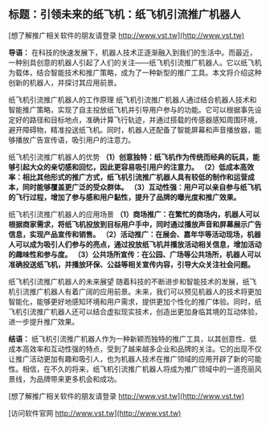 ## **标题：引领未来的纸飞机：纸飞机引流推广机器人**

[想了解推广相关软件的朋友请登录 http://www.vst.tw](http://www.vst.tw)

**导语：**
在科技的快速发展下，机器人技术正逐渐融入到我们的生活中。而最近，一种别具创意的机器人引起了人们的关注——纸飞机引流推广机器人。它以纸飞机为载体，结合智能技术和推广策略，成为了一种新型的推广工具。本文将介绍这种创新的机器人，并探讨其应用前景。

纸飞机引流推广机器人的工作原理
纸飞机引流推广机器人通过结合机器人技术和智能推广策略，实现了自主投放纸飞机并引导用户参与的功能。它可以根据事先设定好的路径和目标地点，准确计算飞行轨迹，并通过搭载的传感器感知周围环境，避开障碍物，精准投送纸飞机。同时，机器人还配备了智能屏幕和声音播放器，能够播放广告宣传语，吸引用户的注意力。

纸飞机引流推广机器人的优势
**（1）创意独特：纸飞机作为传统而经典的玩具，能够引起大众的亲切感和回忆，因此更容易吸引用户的注意力。**
**（2）低成本高效率：相比其他形式的推广方式，纸飞机引流推广机器人具有较低的制作和运营成本，同时能够覆盖更广泛的受众群体。**
**（3）互动性强：用户可以亲自参与纸飞机的飞行过程，增加了参与感和用户黏性，提升了品牌的曝光度和推广效果。**

纸飞机引流推广机器人的应用场景
**（1）商场推广：在繁忙的商场内，机器人可以根据商家需求，将纸飞机投放到目标用户手中，同时通过播放声音和屏幕展示广告信息，实现产品宣传和销售。**
**（2）活动推广：在展会、嘉年华等活动现场，机器人可以成为吸引人们参与的亮点，通过投放纸飞机并播放活动相关信息，增加活动的趣味性和参与度。**
**（3）公共场所宣传：在公园、广场等公共场所，机器人可以准确投送纸飞机，并播放环保、公益等相关宣传内容，引导大众关注社会问题。**

纸飞机引流推广机器人的未来展望
随着科技的不断进步和智能技术的发展，纸飞机引流推广机器人有着广阔的应用前景。未来，我们可以预见机器人的技术将更加智能化，能够更好地感知环境和用户需求，提供更加个性化的推广体验。同时，纸飞机引流推广机器人还可以结合虚拟现实技术，创造出更加身临其境的互动体验，进一步提升推广效果。

**结语：**
纸飞机引流推广机器人作为一种新颖而独特的推广工具，以其创意性、低成本高效率和互动性强的特点，受到了越来越多企业和品牌的关注。它的出现不仅让推广活动更加有趣和吸引人，也为机器人技术在推广领域的应用开辟了新的可能性。相信，在不久的将来，纸飞机引流推广机器人将成为推广领域中的一道亮丽风景线，为品牌带来更多机会和成功。

[想了解推广相关软件的朋友请登录 http://www.vst.tw](http://www.vst.tw)


[访问软件官网 http://www.vst.tw](http://www.vst.tw)
